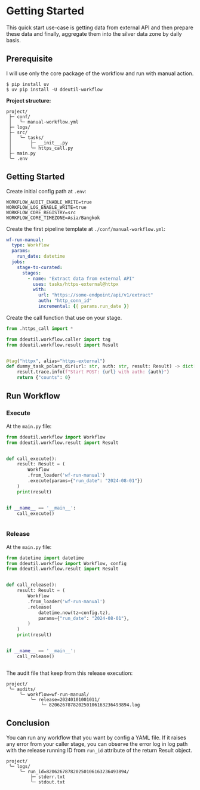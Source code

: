# Getting Started

This quick start use-case is getting data from external API and then prepare these
data and finally, aggregate them into the silver data zone by daily basis.

## Prerequisite

I will use only the core package of the workflow and run with manual action.

```shell
$ pip install uv
$ uv pip install -U ddeutil-workflow
```

**Project structure:**

```text
project/
 ├─ conf/
 │   ╰─ manual-workflow.yml
 ├─ logs/
 ├─ src/
 │   ╰─ tasks/
 │       ├─ __init__.py
 │       ╰─ https_call.py
 ├─ main.py
 ╰─ .env
```

## Getting Started

Create initial config path at `.env`:

```dotenv
WORKFLOW_AUDIT_ENABLE_WRITE=true
WORKFLOW_LOG_ENABLE_WRITE=true
WORKFLOW_CORE_REGISTRY=src
WORKFLOW_CORE_TIMEZONE=Asia/Bangkok
```

Create the first pipeline template at `./conf/manual-workflow.yml`:

```yaml title="./conf/manual-workflow.yml"
wf-run-manual:
  type: Workflow
  params:
    run_date: datetime
  jobs:
    stage-to-curated:
      stages:
        - name: "Extract data from external API"
          uses: tasks/https-external@httpx
          with:
            url: "https://some-endpoint/api/v1/extract"
            auth: "http_conn_id"
            incremental: {{ params.run_date }}
```

Create the call function that use on your stage.

```python title="./src/__init__.py"
from .https_call import *
```

```python title="./src/https_call.py"
from ddeutil.workflow.caller import tag
from ddeutil.workflow.result import Result


@tag("httpx", alias="https-external")
def dummy_task_polars_dir(url: str, auth: str, result: Result) -> dict[str, int]:
    result.trace.info(f"Start POST: {url} with auth: {auth}")
    return {"counts": 0}
```

## Run Workflow

### Execute

At the `main.py` file:

```python title="./main.py"
from ddeutil.workflow import Workflow
from ddeutil.workflow.result import Result


def call_execute():
    result: Result = (
        Workflow
        .from_loader('wf-run-manual')
        .execute(params={"run_date": "2024-08-01"})
    )
    print(result)


if __name__ == '__main__':
    call_execute()
```

```text

```

### Release

At the `main.py` file:

```python title="./main.py"
from datetime import datetime
from ddeutil.workflow import Workflow, config
from ddeutil.workflow.result import Result


def call_release():
    result: Result = (
        Workflow
        .from_loader('wf-run-manual')
        .release(
            datetime.now(tz=config.tz),
            params={"run_date": "2024-08-01"},
        )
    )
    print(result)


if __name__ == '__main__':
    call_release()
```

```text

```

The audit file that keep from this release execution:

```text
project/
 ╰─ audits/
     ╰─ workflow=wf-run-manual/
         ╰─ release=20240101001011/
             ╰─ 820626787820250106163236493894.log
```

## Conclusion

You can run any workflow that you want by config a YAML file. If it raises any
error from your caller stage, you can observe the error log in log path with
the release running ID from `run_id` attribute of the return Result object.

```text
project/
 ╰─ logs/
     ╰─ run_id=820626787820250106163236493894/
         ├─ stderr.txt
         ╰─ stdout.txt
```

